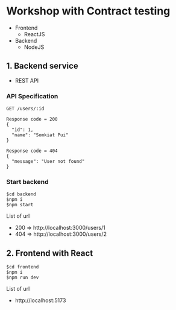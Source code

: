 # Workshop with Contract testing
* Frontend
  * ReactJS 
* Backend
  * NodeJS

## 1. Backend service
* REST API

### API Specification
```
GET /users/:id

Response code = 200
{
  "id": 1,
  "name": "Somkiat Pui"
}

Response code = 404
{
  "message": "User not found"
}

```

### Start backend
```
$cd backend
$npm i
$npm start
```

List of url
* 200 => http://localhost:3000/users/1
* 404 => http://localhost:3000/users/2

## 2. Frontend with React
```
$cd frontend
$npm i
$npm run dev
```

List of url
* http://localhost:5173